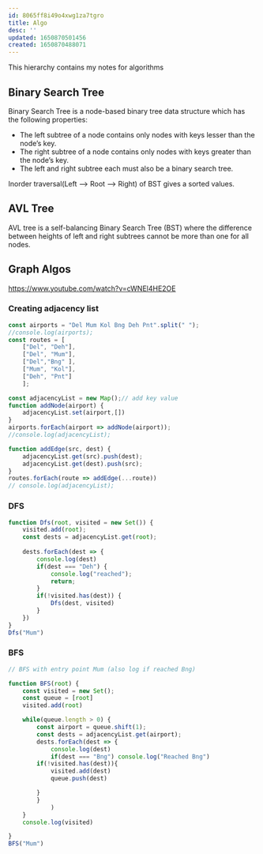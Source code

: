 ```yaml
---
id: 8065ff8i49o4xwg1za7tgro
title: Algo
desc: ''
updated: 1650870501456
created: 1650870488071
---
```

This hierarchy contains my notes for algorithms


## Binary Search Tree

Binary Search Tree is a node-based binary tree data structure which has the following properties:

- The left subtree of a node contains only nodes with keys lesser than the node’s key.
- The right subtree of a node contains only nodes with keys greater than the node’s key.
- The left and right subtree each must also be a binary search tree.


Inorder traversal(Left --> Root --> Right) of BST gives a sorted values.


## AVL Tree
AVL tree is a self-balancing Binary Search Tree (BST) where the difference between heights of left and right subtrees cannot be more than one for all nodes.

## Graph Algos
https://www.youtube.com/watch?v=cWNEl4HE2OE

### Creating adjacency list
```js
const airports = "Del Mum Kol Bng Deh Pnt".split(" ");
//console.log(airports);
const routes = [
    ["Del", "Deh"],
    ["Del", "Mum"],
    ["Del","Bng" ],
    ["Mum", "Kol"],
    ["Deh", "Pnt"]
    ];

const adjacencyList = new Map();// add key value
function addNode(airport) {
    adjacencyList.set(airport,[])
}
airports.forEach(airport => addNode(airport));
//console.log(adjacencyList);

function addEdge(src, dest) {
    adjacencyList.get(src).push(dest);
    adjacencyList.get(dest).push(src);
}
routes.forEach(route => addEdge(...route))
// console.log(adjacencyList);
```
### DFS

```js
function Dfs(root, visited = new Set()) {
    visited.add(root);
    const dests = adjacencyList.get(root);
    
    dests.forEach(dest => {
        console.log(dest)
        if(dest === "Deh") {
            console.log("reached");
            return;
        }
        if(!visited.has(dest)) {
            Dfs(dest, visited)
        }
    })
}
Dfs("Mum")
```

### BFS

```js
// BFS with entry point Mum (also log if reached Bng)

function BFS(root) {
    const visited = new Set();
    const queue = [root]
    visited.add(root)

    while(queue.length > 0) {
        const airport = queue.shift(1);
        const dests = adjacencyList.get(airport);
        dests.forEach(dest => {
            console.log(dest)
            if(dest === "Bng") console.log("Reached Bng")
        if(!visited.has(dest)){
            visited.add(dest)
            queue.push(dest) 

        }
        }
            )
    }
    console.log(visited)

}
BFS("Mum")
```